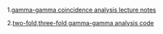 
1.[gamma-gamma coincidence analysis lecture notes](gamma-gamma.ipynb)

2.[two-fold,three-fold gamma-gamma analysis code](https://github.com/zhihuanli/gamma-gamma-coincidence-analysis/tree/master/prompt%20gg)
